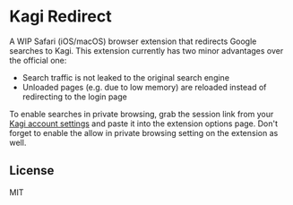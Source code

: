 # Kagi Redirect

A WIP Safari (iOS/macOS) browser extension that redirects Google searches to Kagi. This extension currently has two minor advantages over the official one:

- Search traffic is not leaked to the original search engine
- Unloaded pages (e.g. due to low memory) are reloaded instead of redirecting to the login page

To enable searches in private browsing, grab the session link from your [Kagi account settings](https://kagi.com/settings?p=user_details) and paste it into the extension options page. Don't forget to enable the allow in private browsing setting on the extension as well.

## License

MIT
